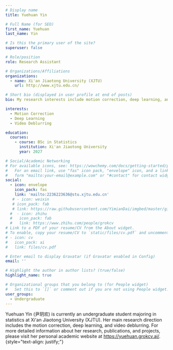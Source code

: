 ```yaml
---
# Display name
title: Yuehuan Yin

# Full Name (for SEO)
first_name: Yuehuan
last_name: Yin

# Is this the primary user of the site?
superuser: false

# Role/position
role: Research Assistant

# Organizations/Affiliations
organizations:
  - name: Xi'an Jiaotong University (XJTU)
    url: http://www.xjtu.edu.cn/

# Short bio (displayed in user profile at end of posts)
bio: My research interests include motion correction, deep learning, and video deblurring.

interests:
  - Motion Correction
  - Deep Learning
  - Video Deblurring

education:
  courses:
    - course: BSc in Statistics
      institution: Xi'an Jiaotong University
      year: 2027

# Social/Academic Networking
# For available icons, see: https://wowchemy.com/docs/getting-started/page-builder/#icons
#   For an email link, use "fas" icon pack, "envelope" icon, and a link in the
#   form "mailto:your-email@example.com" or "#contact" for contact widget.
social:
  - icon: envelope
    icon_pack: fas
    link: 'mailto:2236223636@stu.xjtu.edu.cn'
   # - icon: weixin
   # icon_pack: fab
   # link: https://raw.githubusercontent.com/YimianDai/imgbed/master/github/wechat.JPG
  #  - icon: zhihu
  #   icon_pack: fab
  #   link: https://www.zhihu.com/people/grokcv
# Link to a PDF of your resume/CV from the About widget.
# To enable, copy your resume/CV to `static/files/cv.pdf` and uncomment the lines below.
# - icon: cv
#   icon_pack: ai
#   link: files/cv.pdf

# Enter email to display Gravatar (if Gravatar enabled in Config)
email: ''

# Highlight the author in author lists? (true/false)
highlight_name: true

# Organizational groups that you belong to (for People widget)
#   Set this to `[]` or comment out if you are not using People widget.
user_groups:
  - Undergraduate
---
```


Yuehuan Yin (尹玥欢) is currently an undergraduate student majoring in statistics at Xi'an Jiaotong University (XJTU). Her main research direction includes the motion correction, deep learning, and video deblurring. For more detailed information about her research, publications, and projects, please visit her personal academic website at <https://yuehuan.grokcv.ai/>.
{style="text-align: justify;"}

